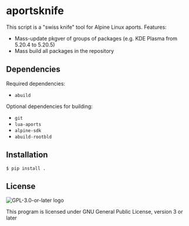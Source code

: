 # aportsknife

This script is a "swiss knife" tool for Alpine Linux aports.
Features:
- Mass-update pkgver of groups of packages (e.g. KDE Plasma from 5.20.4 to 5.20.5)
- Mass build all packages in the repository

## Dependencies

Required dependencies:
- `abuild`

Optional dependencies for building:
- `git`
- `lua-aports`
- `alpine-sdk`
- `abuild-rootbld`

## Installation

```
$ pip install .
```

## License

![GPL-3.0-or-later logo](https://www.gnu.org/graphics/gplv3-127x51.png)

This program is licensed under GNU General Public License, version 3 or later
